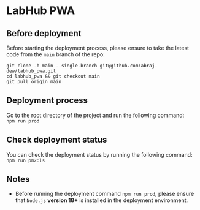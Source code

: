 # LabHub PWA

## Before deployment

Before starting the deployment process, please ensure to take the latest code from the `main` branch of the repo:

`git clone -b main --single-branch git@github.com:abraj-dew/labhub_pwa.git`  
`cd labhub_pwa && git checkout main`  
`git pull origin main`  

## Deployment process
Go to the root directory of the project and run the following command:  
`npm run prod`  

## Check deployment status

You can check the deployment status by running the following command:  
`npm run pm2:ls`  

## Notes

* Before running the deployment command `npm run prod`, please ensure that `Node.js` **version 18+** is installed in the deployment environment.  
